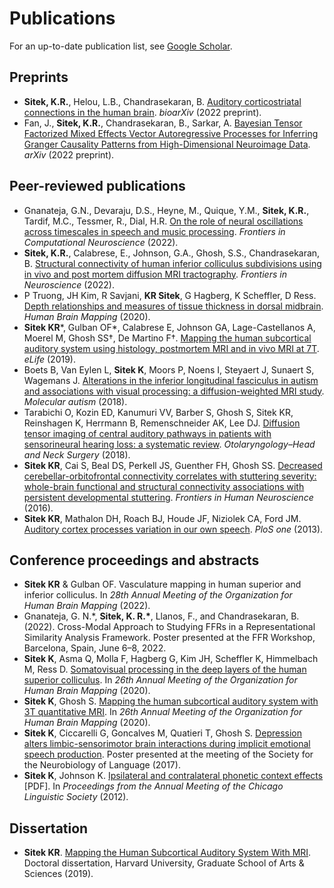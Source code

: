 # Publications
For an up-to-date publication list, see [Google Scholar](https://scholar.google.com/citations?hl=en&user=fNPFNhsAAAAJ).

## Preprints
 - **Sitek, K.R.**, Helou, L.B., Chandrasekaran, B. [Auditory corticostriatal connections in the human brain](https://doi.org/10.1101/2022.08.04.502679). _bioarXiv_ (2022 preprint).
- Fan, J., **Sitek, K.R.**, Chandrasekaran, B., Sarkar, A. [Bayesian Tensor Factorized Mixed Effects Vector Autoregressive Processes for Inferring Granger Causality Patterns from High-Dimensional Neuroimage Data](https://doi.org/10.48550/arXiv.2206.10757). _arXiv_ (2022 preprint).

## Peer-reviewed publications
- Gnanateja, G.N., Devaraju, D.S., Heyne, M., Quique, Y.M., **Sitek, K.R.**, Tardif, M.C., Tessmer, R., Dial, H.R. [On the role of neural oscillations across timescales in speech and music processing](https://doi.org/10.3389/fncom.2022.872093). _Frontiers in Computational Neuroscience_ (2022).
- **Sitek, K.R.**, Calabrese, E., Johnson, G.A., Ghosh, S.S., Chandrasekaran, B. [Structural connectivity of human inferior colliculus subdivisions using in vivo and post mortem diffusion MRI tractography](https://www.frontiersin.org/articles/10.3389/fnins.2022.751595/full). _Frontiers in Neuroscience_ (2022).
- P Truong, JH Kim, R Savjani, **KR Sitek**, G Hagberg, K Scheffler, D Ress. [Depth relationships and measures of tissue thickness in dorsal midbrain](https://doi.org/10.1002/hbm.25185). _Human Brain Mapping_ (2020).
- **Sitek KR**\*, Gulban OF\*, Calabrese E, Johnson GA, Lage-Castellanos A, Moerel M, Ghosh SS†, De Martino F†. [Mapping the human subcortical auditory system using histology, postmortem MRI and in vivo MRI at 7T](https://doi.org/10.7554/eLife.48932). _eLife_ (2019).
- Boets B, Van Eylen L, **Sitek K**, Moors P, Noens I, Steyaert J, Sunaert S, Wagemans J. [Alterations in the inferior longitudinal fasciculus in autism and associations with visual processing: a diffusion-weighted MRI study](https://doi.org/10.1186/s13229-018-0188-6). _Molecular autism_ (2018).
- Tarabichi O, Kozin ED, Kanumuri VV, Barber S, Ghosh S, Sitek KR, Reinshagen K, Herrmann B, Remenschneider AK, Lee DJ. [Diffusion tensor imaging of central auditory pathways in patients with sensorineural hearing loss: a systematic review](https://doi.org/10.1177/0194599817739838). _Otolaryngology–Head and Neck Surgery_ (2018).
- **Sitek KR**, Cai S, Beal DS, Perkell JS, Guenther FH, Ghosh SS. [Decreased cerebellar-orbitofrontal connectivity correlates with stuttering severity: whole-brain functional and structural connectivity associations with persistent developmental stuttering](https://doi.org/10.3389/fnhum.2016.00190). _Frontiers in Human Neuroscience_ (2016).
- **Sitek KR**, Mathalon DH, Roach BJ, Houde JF, Niziolek CA, Ford JM. [Auditory cortex processes variation in our own speech](https://doi.org/10.1371/journal.pone.0082925). _PloS one_ (2013).

## Conference proceedings and abstracts
- **Sitek KR** & Gulban OF. Vasculature mapping in human superior and inferior colliculus. In _28th Annual Meeting of the Organization for Human Brain Mapping_ (2022).
-  Gnanateja, G. N.\*, **Sitek, K. R.\***, Llanos, F., and Chandrasekaran, B. (2022). Cross-Modal Approach to Studying FFRs in a Representational Similarity Analysis Framework. Poster presented at the FFR Workshop, Barcelona, Spain, June 6–8, 2022.
- **Sitek K**, Asma Q, Molla F, Hagberg G, Kim JH, Scheffler K, Himmelbach M, Ress D. [Somatovisual processing in the deep layers of the human superior colliculus](https://ww4.aievolution.com/hbm2001/index.cfm?do=abs.viewAbs&abs=3074). In _26th Annual Meeting of the Organization for Human Brain Mapping_ (2020).
- **Sitek K**, Ghosh S. [Mapping the human subcortical auditory system with 3T quantitative MRI](https://ww4.aievolution.com/hbm2001/index.cfm?do=abs.viewAbs&subView=1&abs=3154). In _26th Annual Meeting of the Organization for Human Brain Mapping_ (2020).
- **Sitek K**, Ciccarelli G, Goncalves M, Quatieri T, Ghosh S. [Depression alters limbic-sensorimotor brain interactions during implicit emotional speech production](https://doi.org/10.6084/m9.figshare.5554846.v1). Poster presented at the meeting of the Society for the Neurobiology of Language (2017).
- **Sitek K**, Johnson K. [Ipsilateral and contralateral phonetic context effects](https://scholar.harvard.edu/files/sitek/files/ksitek_phoneticcontexteffects.pdf) [PDF]. In _Proceedings from the Annual Meeting of the Chicago Linguistic Society_ (2012).

## Dissertation
- **Sitek KR**. [Mapping the Human Subcortical Auditory System With MRI](https://dash.harvard.edu/handle/1/42013097). Doctoral dissertation, Harvard University, Graduate School of Arts & Sciences (2019).
